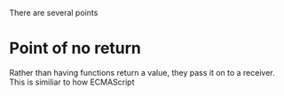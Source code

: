 There are several points

# Point of no return

Rather than having functions return a value, they pass it on to a receiver.
This is similiar to how ECMAScript
